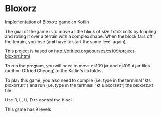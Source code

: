 # Bloxorz
Implementation of Bloxorz game on Kotlin

The goal of the game is to move a little block of size 1x1x2 units by toppling and rolling it over a terrain with a complex shape. When the block falls off the terrain, you lose (and have to start the same level again).

This project is based on http://otfried.org/courses/cs109/project-bloxorz.html

To run the program, you will need to move cs109.jar and cs109ui.jar files (author: Otfried Cheong) to the Kotlin's lib folder.

To play this game, you also need to compile (i.e. type in the terminal "kts bloxorz.kt") and run (i.e. type in the terminal "kt BloxorzKt") the bloxorz.kt file.

Use R, L, U, D to control the block.

This game has 9 levels
